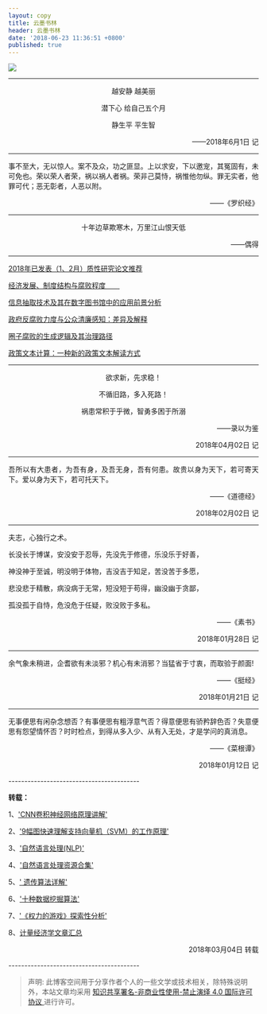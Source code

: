 ```yaml
---
layout: copy
title: 云墨书林
header: 云墨书林
date: '2018-06-23 11:36:51 +0800'
published: true
---
```



![]({{site.baseurl}}/http://p4w9ayrxf.bkt.clouddn.com/%E6%80%BB.jpg)

-------------------------------
<p align="center">越安静 越美丽</p>
<p align="center">潜下心 给自己五个月</p>
<p align="center">静生平 平生智</p>
<p align="right">——2018年6月1日 记</p>

-------------------------------
事不至大，无以惊人。案不及众，功之匪显。上以求安，下以邀宠，其冤固有，未可免也。荣以荣人者荣，祸以祸人者祸。荣非己莫恃，祸惟他勿纵。罪无实者，他罪可代；恶无彰者，人恶以附。
<p align="right">——《罗织经》</p>


-------------------------------
<p align="center">十年边草欺寒木，万里江山恨天低</p>
<p align="right">——偶得</p>


-------------------------------
[2018年已发表（1、2月）质性研究论文推荐](http://mp.weixin.qq.com/s/HzOiQR1n7sQdH3HP5pwEAg)

[经济发展、制度结构与腐败程度　　
](https://www.1xuezhe.exuezhe.com/QK/art/567070?subscribe=1&dbcode=1&flag=2)

[信息抽取技术及其在数字图书馆中的应用前景分析](https://www.1xuezhe.exuezhe.com/QK/art/262948?dbcode=1)

[政府反腐败力度与公众清廉感知：差异及解释](https://www.1xuezhe.exuezhe.com/QK/art/581983?dbcode=1)

[圈子腐败的生成逻辑及其治理路径](https://www.1xuezhe.exuezhe.com/QK/art/626987?dbcode=1)

[政策文本计算：一种新的政策文本解读方式](https://www.1xuezhe.exuezhe.com/QK/art/622153?dbcode=1)



---------
<p align="center">欲求新，先求稳！</p>
<p align="center">不循旧路，多入死路！</p>
<p align="center">祸患常积于乎微，智勇多困于所溺</p>
<p align="right">——录以为鉴</p>
<p align="right">2018年04月02日 记</p>

-----------------------------------------
<p align="justify">吾所以有大患者，为吾有身，及吾无身，吾有何患。故贵以身为天下，若可寄天下。爱以身为天下，若可托天下。</p>
<p align="right">——《道德经》</p>
<p align="right">2018年02月02日 记</p>

-----------------------------------------

<p align="justify">夫志，心独行之术。</p>
<p align="justify">长没长于博谋，安没安于忍辱，先没先于修德，乐没乐于好善，</p>
<p align="justify">神没神于至诚，明没明于体物，吉没吉于知足，苦没苦于多愿，</p>
<p align="justify">悲没悲于精散，病没病于无常，短没短于苟得，幽没幽于贪鄙，</p>
<p align="justify">孤没孤于自恃，危没危于任疑，败没败于多私。</p>
<p align="right">——《素书》</p>
<p align="right">2018年01月28日 记</p>

-----------------------------------------

<p align="justify">余气象未稍进，企耆欲有未淡邪？机心有未消邪？当猛省于寸衷，而取验于颜面!</p>
<p align="right">——《挺经》</p>
<p align="right">2018年01月21日 记</p>

-----------------------------------------

<p align="justify">无事便思有闲杂念想否？有事便思有粗浮意气否？得意便思有骄矜辞色否？失意便思有怨望情怀否？时时检点，到得从多入少、从有入无处，才是学问的真消息。</p>
<p align="right">——《菜根谭》</p>
<p align="right">2018年01月12日 记</p>
-----------------------------------------


**转载：** 

1、['CNN卷积神经网络原理讲解'](http://mp.weixin.qq.com/s/AebGQCVLBJsG8RWVLORPwQ)

2、['9幅图快速理解支持向量机（SVM）的工作原理'](http://mp.weixin.qq.com/s/xrgx-sDlbln4McFpoJ-1iQ)  

3、['自然语言处理(NLP)'](http://blog.csdn.net/jdbc/article/details/53292414)

4、['自然语言处理资源合集'](http://blog.csdn.net/the_star_is_at/article/details/79074979)  

5、[' 遗传算法详解'](http://blog.csdn.net/u010451580/article/details/51178225)

6、['十种数据挖掘算法'](http://bigdata.51cto.com/art/201706/541366.htm)  

7、['《权力的游戏》探索性分析'](http://www.afenxi.com/post/48091)  

8、[计量经济学文章汇总](http://mp.weixin.qq.com/s/jD52AFT-rqL3OOY_ZGXeUw)

<p align="right">2018年03月04日 转载</p>
-----------------------------------------

>声明: 此博客空间用于分享作者个人的一些文学或技术相关，除特殊说明外，本站文章均采用 <a rel="license" href="https://creativecommons.org/licenses/by-nc-nd/4.0/deed.zh"> 知识共享署名-非商业性使用-禁止演绎 4.0 国际许可协议 </a>进行许可。
